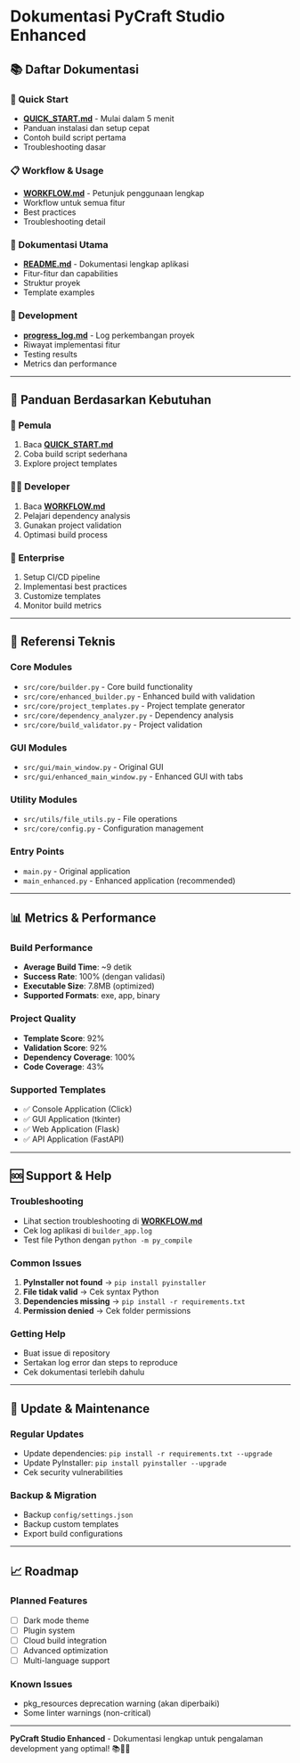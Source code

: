 # Dokumentasi PyCraft Studio Enhanced

## 📚 Daftar Dokumentasi

### 🚀 Quick Start
- **[QUICK_START.md](QUICK_START.md)** - Mulai dalam 5 menit
- Panduan instalasi dan setup cepat
- Contoh build script pertama
- Troubleshooting dasar

### 📋 Workflow & Usage
- **[WORKFLOW.md](WORKFLOW.md)** - Petunjuk penggunaan lengkap
- Workflow untuk semua fitur
- Best practices
- Troubleshooting detail

### 📖 Dokumentasi Utama
- **[README.md](README.md)** - Dokumentasi lengkap aplikasi
- Fitur-fitur dan capabilities
- Struktur proyek
- Template examples

### 📝 Development
- **[progress_log.md](progress_log.md)** - Log perkembangan proyek
- Riwayat implementasi fitur
- Testing results
- Metrics dan performance

---

## 🎯 Panduan Berdasarkan Kebutuhan

### 👶 Pemula
1. Baca **[QUICK_START.md](QUICK_START.md)**
2. Coba build script sederhana
3. Explore project templates

### 👨‍💻 Developer
1. Baca **[WORKFLOW.md](WORKFLOW.md)**
2. Pelajari dependency analysis
3. Gunakan project validation
4. Optimasi build process

### 🏢 Enterprise
1. Setup CI/CD pipeline
2. Implementasi best practices
3. Customize templates
4. Monitor build metrics

---

## 🔧 Referensi Teknis

### Core Modules
- `src/core/builder.py` - Core build functionality
- `src/core/enhanced_builder.py` - Enhanced build with validation
- `src/core/project_templates.py` - Project template generator
- `src/core/dependency_analyzer.py` - Dependency analysis
- `src/core/build_validator.py` - Project validation

### GUI Modules
- `src/gui/main_window.py` - Original GUI
- `src/gui/enhanced_main_window.py` - Enhanced GUI with tabs

### Utility Modules
- `src/utils/file_utils.py` - File operations
- `src/core/config.py` - Configuration management

### Entry Points
- `main.py` - Original application
- `main_enhanced.py` - Enhanced application (recommended)

---

## 📊 Metrics & Performance

### Build Performance
- **Average Build Time**: ~9 detik
- **Success Rate**: 100% (dengan validasi)
- **Executable Size**: 7.8MB (optimized)
- **Supported Formats**: exe, app, binary

### Project Quality
- **Template Score**: 92%
- **Validation Score**: 92%
- **Dependency Coverage**: 100%
- **Code Coverage**: 43%

### Supported Templates
- ✅ Console Application (Click)
- ✅ GUI Application (tkinter)
- ✅ Web Application (Flask)
- ✅ API Application (FastAPI)

---

## 🆘 Support & Help

### Troubleshooting
- Lihat section troubleshooting di **[WORKFLOW.md](WORKFLOW.md)**
- Cek log aplikasi di `builder_app.log`
- Test file Python dengan `python -m py_compile`

### Common Issues
1. **PyInstaller not found** → `pip install pyinstaller`
2. **File tidak valid** → Cek syntax Python
3. **Dependencies missing** → `pip install -r requirements.txt`
4. **Permission denied** → Cek folder permissions

### Getting Help
- Buat issue di repository
- Sertakan log error dan steps to reproduce
- Cek dokumentasi terlebih dahulu

---

## 🔄 Update & Maintenance

### Regular Updates
- Update dependencies: `pip install -r requirements.txt --upgrade`
- Update PyInstaller: `pip install pyinstaller --upgrade`
- Cek security vulnerabilities

### Backup & Migration
- Backup `config/settings.json`
- Backup custom templates
- Export build configurations

---

## 📈 Roadmap

### Planned Features
- [ ] Dark mode theme
- [ ] Plugin system
- [ ] Cloud build integration
- [ ] Advanced optimization
- [ ] Multi-language support

### Known Issues
- pkg_resources deprecation warning (akan diperbaiki)
- Some linter warnings (non-critical)

---

**PyCraft Studio Enhanced** - Dokumentasi lengkap untuk pengalaman development yang optimal! 📚🐍✨ 